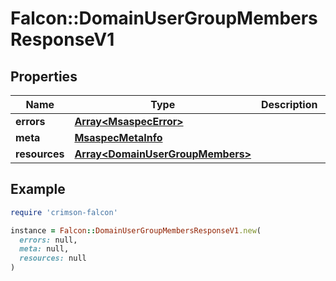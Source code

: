# Falcon::DomainUserGroupMembersResponseV1

## Properties

| Name | Type | Description | Notes |
| ---- | ---- | ----------- | ----- |
| **errors** | [**Array&lt;MsaspecError&gt;**](MsaspecError.md) |  |  |
| **meta** | [**MsaspecMetaInfo**](MsaspecMetaInfo.md) |  |  |
| **resources** | [**Array&lt;DomainUserGroupMembers&gt;**](DomainUserGroupMembers.md) |  |  |

## Example

```ruby
require 'crimson-falcon'

instance = Falcon::DomainUserGroupMembersResponseV1.new(
  errors: null,
  meta: null,
  resources: null
)
```


